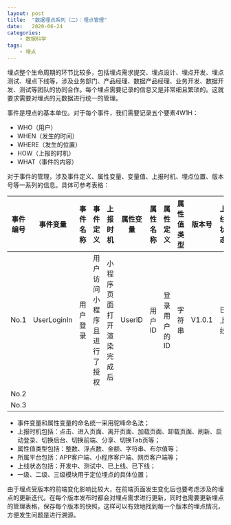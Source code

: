 ```yaml
---
layout: post
title:  "数据埋点系列（二）：埋点管理"
date:   2020-06-24
categories:
    - 数据科学
tags:
    - 埋点
---
```


埋点整个生命周期的环节比较多，包括埋点需求提交、埋点设计、埋点开发、埋点测试、埋点下线等，涉及业务部门、产品经理、数据产品经理、业务开发、数据开发、测试等团队的协同合作。每个埋点需要记录的信息又是非常细且繁琐的。这就要求需要对埋点的元数据进行统一的管理。  

事件是埋点的基本单位。对于每个事件，我们需要记录五个要素4W1H：  
- WHO（用户）  
- WHEN（发生的时间）  
- WHERE（发生的位置）  
- HOW（上报的时机）  
- WHAT（事件的内容）  
   
 对于事件的管理，涉及事件定义、属性变量、变量值、上报时机、埋点位置、版本号等一系列的信息。具体可参考表格：
   
|事件编号|事件变量|事件名称|事件定义|上报时机|属性变量|属性名称|属性定义|属性值类型|版本号|上线状态|所属平台|一级模块|二级模块|三级模块|  
|------|------|------|------|------|------|------|------|------|------|------|------|------|------|------|  
|No.1|UserLoginIn|用户登录|用户访问小程序且进行了授权|小程序页面打开渲染完成后|UserID|用户ID|登录用户的ID|字符串|V1.0.1|已上线|微信小程序|首页| | |  
|No.2| | | | | | | | | | | | | | | |  
|No.3| | | | | | | | | | | | | | | | 
  
- 事件变量和属性变量的命名统一采用驼峰命名法；  
- 上报时机包括：点击、进入页面、离开页面、加载页面、卸载页面、刷新、启动登录、切换后台、切换前端、分享、切换Tab页等；  
- 属性值类型包括：整数、浮点数、金额、字符串、布尔值等；  
- 所属平台包括：APP客户端、小程序客户端、网页客户端等；  
- 上线状态包括：开发中、测试中、已上线、已下线；  
- 一级、二级、三级模块用于定位埋点的具体位置；  
  
由于埋点受版本的前端变化影响比较大，在前端页面发生变化后也要考虑涉及的埋点的更新迭代。在每个版本发布时都会对埋点需求进行更新，同时也需要更新埋点的管理表格，保存每个版本的快照，这样可以有效地找到每一个版本的埋点情况，方便发生问题是进行溯源。


